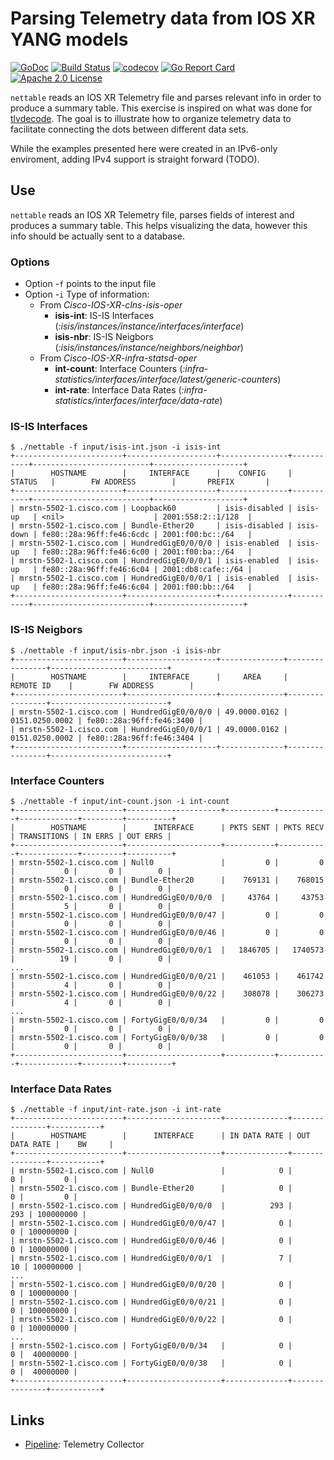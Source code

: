 # Parsing Telemetry data from IOS XR YANG models

[![GoDoc](https://godoc.org/github.com/nleiva/nettable?status.svg)](https://godoc.org/github.com/nleiva/nettable) 
[![Build Status](https://travis-ci.org/nleiva/nettable.svg?branch=master)](https://travis-ci.org/nleiva/nettable) 
[![codecov](https://codecov.io/gh/nleiva/nettable/branch/master/graph/badge.svg)](https://codecov.io/gh/nleiva/nettable) 
[![Go Report Card](https://goreportcard.com/badge/github.com/nleiva/nettable)](https://goreportcard.com/report/github.com/nleiva/nettable)
[![Apache 2.0 License](https://img.shields.io/badge/License-Apache%202.0-blue.svg)](LICENSE)

`nettable` reads an IOS XR Telemetry file and parses relevant info in order to produce a summary table. This exercise is inspired on what was done for [tlvdecode](https://github.com/nleiva/tlvdecode). The goal is to illustrate how to organize telemetry data to facilitate connecting the dots between different data sets. 

While the examples presented here were created in an IPv6-only enviroment, adding IPv4 support is straight forward (TODO).

## Use

`nettable` reads an IOS XR Telemetry file, parses fields of interest and produces a summary table. This helps visualizing the data, however this info should be actually sent to a database.

### Options

- Option -`f` points to the input file 
- Option -`i` Type of information:
  - From *Cisco-IOS-XR-clns-isis-oper*
    - **isis-int**: IS-IS Interfaces (*:isis/instances/instance/interfaces/interface*)
    - **isis-nbr**: IS-IS Neigbors (*:isis/instances/instance/neighbors/neighbor*)
  - From *Cisco-IOS-XR-infra-statsd-oper*
    - **int-count**: Interface Counters (*:infra-statistics/interfaces/interface/latest/generic-counters*)
    - **int-rate**: Interface Data Rates (*:infra-statistics/interfaces/interface/data-rate*)

### IS-IS Interfaces

```console
$ ./nettable -f input/isis-int.json -i isis-int
+------------------------+--------------------+---------------+-----------+--------------------------+--------------------+
|        HOSTNAME        |     INTERFACE      |    CONFIG     |  STATUS   |        FW ADDRESS        |       PREFIX       |
+------------------------+--------------------+---------------+-----------+--------------------------+--------------------+
| mrstn-5502-1.cisco.com | Loopback60         | isis-disabled | isis-up   | <nil>                    | 2001:558:2::1/128  |
| mrstn-5502-1.cisco.com | Bundle-Ether20     | isis-disabled | isis-down | fe80::28a:96ff:fe46:6cdc | 2001:f00:bc::/64   |
| mrstn-5502-1.cisco.com | HundredGigE0/0/0/0 | isis-enabled  | isis-up   | fe80::28a:96ff:fe46:6c00 | 2001:f00:ba::/64   |
| mrstn-5502-1.cisco.com | HundredGigE0/0/0/1 | isis-enabled  | isis-up   | fe80::28a:96ff:fe46:6c04 | 2001:db8:cafe::/64 |
| mrstn-5502-1.cisco.com | HundredGigE0/0/0/1 | isis-enabled  | isis-up   | fe80::28a:96ff:fe46:6c04 | 2001:f00:bb::/64   |
+------------------------+--------------------+---------------+-----------+--------------------------+--------------------+
```

### IS-IS Neigbors

```console
$ ./nettable -f input/isis-nbr.json -i isis-nbr
+------------------------+--------------------+--------------+----------------+--------------------------+
|        HOSTNAME        |     INTERFACE      |     AREA     |   REMOTE ID    |        FW ADDRESS        |
+------------------------+--------------------+--------------+----------------+--------------------------+
| mrstn-5502-1.cisco.com | HundredGigE0/0/0/0 | 49.0000.0162 | 0151.0250.0002 | fe80::28a:96ff:fe46:3400 |
| mrstn-5502-1.cisco.com | HundredGigE0/0/0/1 | 49.0000.0162 | 0151.0250.0002 | fe80::28a:96ff:fe46:3404 |
+------------------------+--------------------+--------------+----------------+--------------------------+
```

### Interface Counters

```console
$ ./nettable -f input/int-count.json -i int-count
+------------------------+---------------------+-----------+-----------+-------------+---------+----------+
|        HOSTNAME        |      INTERFACE      | PKTS SENT | PKTS RECV | TRANSITIONS | IN ERRS | OUT ERRS |
+------------------------+---------------------+-----------+-----------+-------------+---------+----------+
| mrstn-5502-1.cisco.com | Null0               |         0 |         0 |           0 |       0 |        0 |
| mrstn-5502-1.cisco.com | Bundle-Ether20      |    769131 |    768015 |           0 |       0 |        0 |
| mrstn-5502-1.cisco.com | HundredGigE0/0/0/0  |     43764 |     43753 |           5 |       0 |        0 |
| mrstn-5502-1.cisco.com | HundredGigE0/0/0/47 |         0 |         0 |           0 |       0 |        0 |
| mrstn-5502-1.cisco.com | HundredGigE0/0/0/46 |         0 |         0 |           0 |       0 |        0 |
| mrstn-5502-1.cisco.com | HundredGigE0/0/0/1  |   1846705 |   1740573 |          19 |       0 |        0 |
...
| mrstn-5502-1.cisco.com | HundredGigE0/0/0/21 |    461053 |    461742 |           4 |       0 |        0 |
| mrstn-5502-1.cisco.com | HundredGigE0/0/0/22 |    308078 |    306273 |           4 |       0 |        0 |
...
| mrstn-5502-1.cisco.com | FortyGigE0/0/0/34   |         0 |         0 |           0 |       0 |        0 |
| mrstn-5502-1.cisco.com | FortyGigE0/0/0/38   |         0 |         0 |           0 |       0 |        0 |
+------------------------+---------------------+-----------+-----------+-------------+---------+----------+
```

### Interface Data Rates

```console
$ ./nettable -f input/int-rate.json -i int-rate
+------------------------+---------------------+--------------+---------------+-----------+
|        HOSTNAME        |      INTERFACE      | IN DATA RATE | OUT DATA RATE |    BW     |
+------------------------+---------------------+--------------+---------------+-----------+
| mrstn-5502-1.cisco.com | Null0               |            0 |             0 |         0 |
| mrstn-5502-1.cisco.com | Bundle-Ether20      |            0 |             0 |         0 |
| mrstn-5502-1.cisco.com | HundredGigE0/0/0/0  |          293 |           293 | 100000000 |
| mrstn-5502-1.cisco.com | HundredGigE0/0/0/47 |            0 |             0 | 100000000 |
| mrstn-5502-1.cisco.com | HundredGigE0/0/0/46 |            0 |             0 | 100000000 |
| mrstn-5502-1.cisco.com | HundredGigE0/0/0/1  |            7 |            10 | 100000000 |
...
| mrstn-5502-1.cisco.com | HundredGigE0/0/0/20 |            0 |             0 | 100000000 |
| mrstn-5502-1.cisco.com | HundredGigE0/0/0/21 |            0 |             0 | 100000000 |
| mrstn-5502-1.cisco.com | HundredGigE0/0/0/22 |            0 |             0 | 100000000 |
...
| mrstn-5502-1.cisco.com | FortyGigE0/0/0/34   |            0 |             0 |  40000000 |
| mrstn-5502-1.cisco.com | FortyGigE0/0/0/38   |            0 |             0 |  40000000 |
+------------------------+---------------------+--------------+---------------+-----------+
```

## Links

- [Pipeline](https://github.com/cisco/bigmuddy-network-telemetry-pipeline): Telemetry Collector
